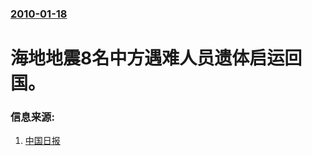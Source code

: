 ### [2010-01-18](/news/2010/01/18/index.md)

##### 
#  海地地震8名中方遇难人员遗体启运回国。




### 信息来源:

1. [中国日报](http://www.chinadaily.com.cn/hqzx/haididz/2010-01/18/content_9334905.htm)

